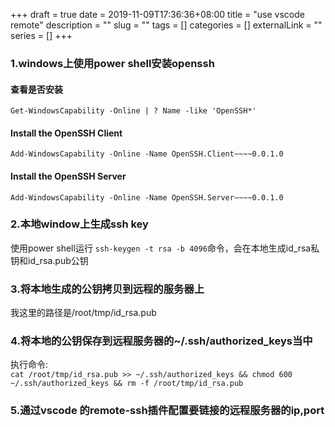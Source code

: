 +++ 
draft = true
date = 2019-11-09T17:36:36+08:00
title = "use vscode remote"
description = ""
slug = "" 
tags = []
categories = []
externalLink = ""
series = []
+++
### 1.windows上使用power shell安装openssh
#### 查看是否安装
    Get-WindowsCapability -Online | ? Name -like 'OpenSSH*'
#### Install the OpenSSH Client
    Add-WindowsCapability -Online -Name OpenSSH.Client~~~~0.0.1.0
#### Install the OpenSSH Server
    Add-WindowsCapability -Online -Name OpenSSH.Server~~~~0.0.1.0
### 2.本地window上生成ssh key
使用power shell运行 `ssh-keygen -t rsa -b 4096`命令，会在本地生成id_rsa私钥和id_rsa.pub公钥<br>
### 3.将本地生成的公钥拷贝到远程的服务器上
我这里的路径是/root/tmp/id_rsa.pub
### 4.将本地的公钥保存到远程服务器的~/.ssh/authorized_keys当中
执行命令:<br>
`cat /root/tmp/id_rsa.pub >> ~/.ssh/authorized_keys && chmod 600 ~/.ssh/authorized_keys && rm -f /root/tmp/id_rsa.pub`<br>
### 5.通过vscode 的remote-ssh插件配置要链接的远程服务器的ip,port

